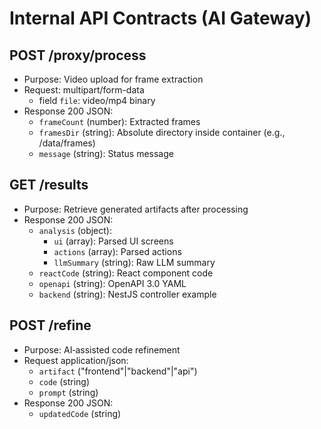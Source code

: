 # Internal API Contracts (AI Gateway)

## POST /proxy/process
- Purpose: Video upload for frame extraction
- Request: multipart/form-data
  - field `file`: video/mp4 binary
- Response 200 JSON:
  - `frameCount` (number): Extracted frames
  - `framesDir` (string): Absolute directory inside container (e.g., /data/frames)
  - `message` (string): Status message

## GET /results
- Purpose: Retrieve generated artifacts after processing
- Response 200 JSON:
  - `analysis` (object):
    - `ui` (array): Parsed UI screens
    - `actions` (array): Parsed actions
    - `llmSummary` (string): Raw LLM summary
  - `reactCode` (string): React component code
  - `openapi` (string): OpenAPI 3.0 YAML
  - `backend` (string): NestJS controller example

## POST /refine
- Purpose: AI‑assisted code refinement
- Request application/json:
  - `artifact` ("frontend"|"backend"|"api")
  - `code` (string)
  - `prompt` (string)
- Response 200 JSON:
  - `updatedCode` (string)


